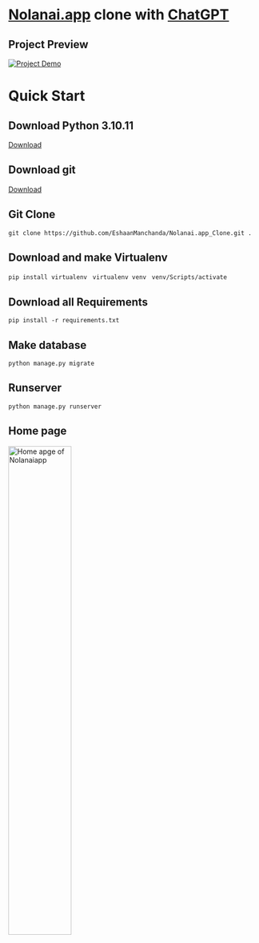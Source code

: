 # **[Nolanai.app](https://www.nolanai.app/)** clone with **[ChatGPT](https://chat.openai.com/)** 

## Project Preview
[![Project Demo](http://img.youtube.com/vi/cR3qgOs66xw/0.jpg)](http://www.youtube.com/watch?v=cR3qgOs66xw)

# Quick Start

## Download Python 3.10.11
<a href="https://www.python.org/ftp/python/3.10.11/python-3.10.11-embed-amd64.zip" target="_blank" >Download</a>

## Download git
<a href="https://github.com/git-for-windows/git/releases/download/v2.43.0.windows.1/Git-2.43.0-64-bit.exe" target="_blank" >Download</a>

## Git Clone 
``` git clone https://github.com/EshaanManchanda/Nolanai.app_Clone.git . ```
## Download and make Virtualenv 

``` pip install virtualenv ```
``` virtualenv venv```
``` venv/Scripts/activate```
## Download all Requirements

``` pip install -r requirements.txt ```

## Make database

``` python manage.py migrate ```

## Runserver

``` python manage.py runserver ```

## Home page
<img src="./assets/output/home.jpg" alt="Home apge of Nolanaiapp" height="50%"/>
